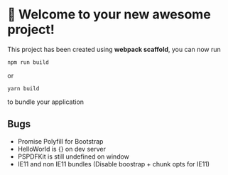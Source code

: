 # 🚀 Welcome to your new awesome project!

This project has been created using **webpack scaffold**, you can now run

```
npm run build
```

or

```
yarn build
```

to bundle your application

## Bugs

- Promise Polyfill for Bootstrap
- HelloWorld is {} on dev server
- PSPDFKit is still undefined on window 
- IE11 and non IE11 bundles (Disable boostrap + chunk opts for IE11)